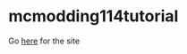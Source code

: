 # mcmodding114tutorial

Go [here](https://superspeeder.github.io/mcmodding114tutorial) for the site

